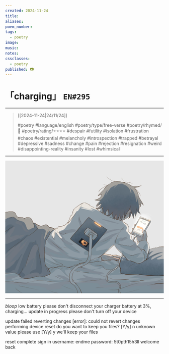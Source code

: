 ```yaml
---
created: 2024-11-24
title:
aliases:
poem_number:
tags:
  - poetry
image:
music:
notes:
cssclasses:
  - poetry
published: 📷
---
```

# 「charging」 `EN#295`

---

> [[2024-11-24|24/11/24]]
> 
> #poetry 
> #language/english 
> #poetry/type/free-verse 
> #poetry/rhymed/🔴 
> #poetry/rating/⭐⭐⭐⭐ 
> #despair #futility #isolation #frustration #chaos #existential #melancholy #introspection #trapped #betrayal #depressive #sadness #change #pain #rejection #resignation #weird #disappointing-reality #insanity #lost #whimsical 

---

![poem-charging](../!art/poem-charging.jpg)


---

*bloop*
low battery
please don't disconnect your charger
battery at 3%, charging...
update in progress
please don't turn off your device


update failed
reverting changes
\[error]: could not revert changes 
performing device reset
do you want to keep you files? [Y/y]
n
unknown value
please use [Y/y]
y
we'll keep your files 


reset complete
sign in
username: endme
password: 5t0pth15h3ll
welcome back